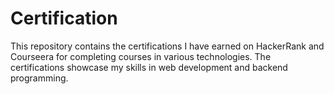# Certification
This repository contains the certifications I have earned on HackerRank and Courseera for completing courses in various technologies. The certifications showcase my skills in web development and backend programming.

